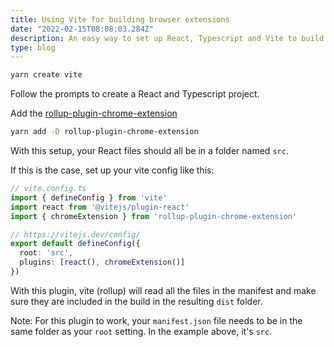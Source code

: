 ```yaml
---
title: Using Vite for building browser extensions
date: "2022-02-15T08:08:03.284Z"
description: An easy way to set up React, Typescript and Vite to build a browser extension
type: blog
---
```



```bash
yarn create vite
```

Follow the prompts to create a React and Typescript project.

Add the [rollup-plugin-chrome-extension]()

```bash
yarn add -D rollup-plugin-chrome-extension
```

With this setup, your React files should all be in a folder named `src`.

If this is the case, set up your vite config like this:

```ts
// vite.config.ts
import { defineConfig } from 'vite'
import react from '@vitejs/plugin-react'
import { chromeExtension } from 'rollup-plugin-chrome-extension'

// https://vitejs.dev/config/
export default defineConfig({
  root: 'src',
  plugins: [react(), chromeExtension()]
})
```

With this plugin, vite (rollup) will read all the files in the manifest and make sure they are included in the build in the resulting `dist` folder.

Note: For this plugin to work, your `manifest.json` file needs to be in the same folder as your `root` setting. In the example above, it's `src`.